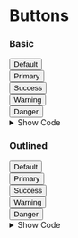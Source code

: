 # Buttons


### Basic

<div class="flex w-full text-center py-16">
  <div class="flex-grow">
    <button class="rounded bg-gray-100 text-gray-700 px-4 py-2 hover:bg-gray-200">
      Default
    </button>
  </div>
  <div class="flex-grow">
    <button class="rounded bg-blue-500 text-white px-4 py-2 hover:bg-blue-600">
      Primary
    </button>
  </div>
  <div class="flex-grow">
    <button class="rounded bg-green-500 text-white px-4 py-2 hover:bg-green-600">
      Success
    </button>
  </div>
  <div class="flex-grow">
    <button class="rounded bg-yellow-500 text-white px-4 py-2 hover:bg-yellow-600">
      Warning
    </button>
  </div>
  <div class="flex-grow">
    <button class="rounded bg-red-500 text-white px-4 py-2 hover:bg-red-600">
      Danger
    </button>
  </div>
</div>

<details class="border border-gray-300 rounded-md px-4">
  <summary class="text-center font-bold cursor-pointer focus:outline-none py-2">Show Code</summary>

  ```html
  <!-- Default Button -->
  <button class="rounded bg-gray-100 text-gray-700 px-4 py-2 hover:bg-gray-200">
    Default
  </button>

  <!-- Primary Button -->
  <button class="rounded bg-blue-500 text-white px-4 py-2 hover:bg-blue-600">
    Primary
  </button>

  <!-- Success Button -->
  <button class="rounded bg-green-500 text-white px-4 py-2 hover:bg-green-600">
    Success
  </button>

  <!-- Warning Button -->
  <button class="rounded bg-yellow-500 text-white px-4 py-2 hover:bg-yellow-600">
    Warning
  </button>

  <!-- Danger Button -->
  <button class="rounded bg-red-500 text-white px-4 py-2 hover:bg-red-600">
    Danger
  </button>
  ```
</details>

### Outlined

<div class="flex w-full text-center py-16">
  <div class="flex-grow">
    <button class="rounded border border-gray-400 text-gray-700 px-4 py-2 hover:bg-gray-400">
      Default
    </button>
  </div>
  <div class="flex-grow">
    <button class="rounded border border-blue-500 text-blue-500 hover:text-white px-4 py-2 hover:bg-blue-500">
      Primary
    </button>
  </div>
  <div class="flex-grow">
    <button class="rounded border border-green-500 text-green-500 hover:text-white px-4 py-2 hover:bg-green-500">
      Success
    </button>
  </div>
  <div class="flex-grow">
    <button class="rounded border border-yellow-500 text-yellow-500 hover:text-white px-4 py-2 hover:bg-yellow-500">
      Warning
    </button>
  </div>
  <div class="flex-grow">
    <button class="rounded border border-red-500 text-red-500 hover:text-white px-4 py-2 hover:bg-red-500">
      Danger
    </button>
  </div>
</div>

<details class="border border-gray-300 rounded-md px-4">
  <summary class="text-center font-bold cursor-pointer focus:outline-none py-2">Show Code</summary>

  ```html
  <!-- Default Button -->
  <button class="rounded border border-gray-400 text-gray-700 px-4 py-2 hover:bg-gray-400">
    Default
  </button>

  <!-- Primary Button -->
  <button class="rounded border border-blue-500 text-blue-500 hover:text-white px-4 py-2 hover:bg-blue-500">
    Primary
  </button>

  <!-- Success Button -->
  <button class="rounded border border-green-500 text-green-500 hover:text-white px-4 py-2 hover:bg-green-500">
    Success
  </button>

  <!-- Warning Button -->
  <button class="rounded border border-yellow-500 text-yellow-500 hover:text-white px-4 py-2 hover:bg-yellow-500">
    Warning
  </button>

  <!-- Danger Button -->
  <button class="rounded border border-red-500 text-red-500 hover:text-white px-4 py-2 hover:bg-red-500">
    Danger
  </button>
  ```
</details>
